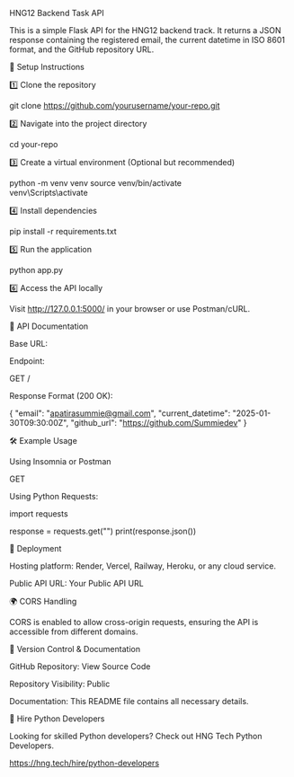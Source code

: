 HNG12 Backend Task API

This is a simple Flask API for the HNG12 backend track. It returns a JSON response containing the registered email, the current datetime in ISO 8601 format, and the GitHub repository URL.

🚀 Setup Instructions

1️⃣ Clone the repository

git clone https://github.com/yourusername/your-repo.git

2️⃣ Navigate into the project directory

cd your-repo

3️⃣ Create a virtual environment (Optional but recommended)

python -m venv venv
source venv/bin/activate  
venv\Scripts\activate 

4️⃣ Install dependencies

pip install -r requirements.txt

5️⃣ Run the application

python app.py

6️⃣ Access the API locally

Visit http://127.0.0.1:5000/ in your browser or use Postman/cURL.

📌 API Documentation

Base URL:

<your-public-url>

Endpoint:

GET /

Response Format (200 OK):

{
  "email": "apatirasummie@gmail.com",
  "current_datetime": "2025-01-30T09:30:00Z",
  "github_url": "https://github.com/Summiedev"
}

🛠 Example Usage

Using Insomnia or Postman

GET <your-public-url>

Using Python Requests:

import requests

response = requests.get("<your-public-url>")
print(response.json())

📌 Deployment

Hosting platform: Render, Vercel, Railway, Heroku, or any cloud service.

Public API URL: Your Public API URL


🌍 CORS Handling

CORS is enabled to allow cross-origin requests, ensuring the API is accessible from different domains.

📌 Version Control & Documentation

GitHub Repository: View Source Code

Repository Visibility: Public

Documentation: This README file contains all necessary details.

🔗 Hire Python Developers

Looking for skilled Python developers? Check out HNG Tech Python Developers.

https://hng.tech/hire/python-developers

